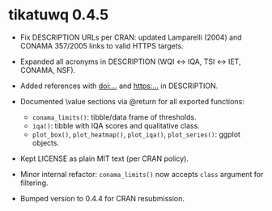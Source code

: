 # tikatuwq 0.4.5
- Fix DESCRIPTION URLs per CRAN: updated Lamparelli (2004) and CONAMA 357/2005 links to valid HTTPS targets.


- Expanded all acronyms in DESCRIPTION (WQI ↔ IQA, TSI ↔ IET, CONAMA, NSF).
- Added references with <doi:...> and <https:...> in DESCRIPTION.
- Documented \value sections via @return for all exported functions:
  - `conama_limits()`: tibble/data frame of thresholds.
  - `iqa()`: tibble with IQA scores and qualitative class.
  - `plot_box()`, `plot_heatmap()`, `plot_iqa()`, `plot_series()`: ggplot objects.
- Kept LICENSE as plain MIT text (per CRAN policy).
- Minor internal refactor: `conama_limits()` now accepts `class` argument for filtering.
- Bumped version to 0.4.4 for CRAN resubmission.
